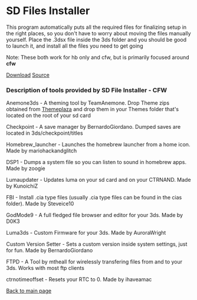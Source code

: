 # SD Files Installer
This program automatically puts all the required files for finalizing setup in the right places, so you don't have to worry about moving the files manually yourself. Place the .3dsx file inside the 3ds folder and you should be good to launch it, and install all the files you need to get going

Note: These both work for hb only and cfw, but is primarily focused around **cfw**

[Download](https://github.com/suchmememanyskill/Sd-File-Installer/releases)
[Source](https://github.com/suchmememanyskill/Sd-File-Installer)



### Description of tools provided by SD File Installer - CFW
Anemone3ds - A theming tool by TeamAnemone. Drop Theme zips obtained from [Themeplaza](https://themeplaza.eu/themes?sort=most-downloaded) and drop them in your Themes folder that's located on the root of your sd card

Checkpoint - A save manager by BernardoGiordano. Dumped saves are located in 3ds/checkpoint/titles

Homebrew_launcher - Launches the homebrew launcher from a home icon. Made by mariohackandglitch  

DSP1 - Dumps a system file so you can listen to sound in homebrew apps. Made by zoogie

Lumaupdater - Updates luma on your sd card and on your CTRNAND. Made by KunoichiZ

FBI - Install .cia type files (usually .cia type files can be found in the cias folder). Made by Steveice10

GodMode9 - A full fledged file browser and editor for your 3ds. Made by D0K3

Luma3ds - Custom Firmware for your 3ds. Made by AuroraWright

Custom Version Setter - Sets a custom version inside system settings, just for fun. Made by BernardoGiordano

FTPD - A Tool by mtheall for wirelessly transfering files from and to your 3ds. Works with most ftp clients

ctrnotimeoffset - Resets your RTC to 0. Made by ihaveamac


[Back to main page](https://suchmememanyskill.github.io/)